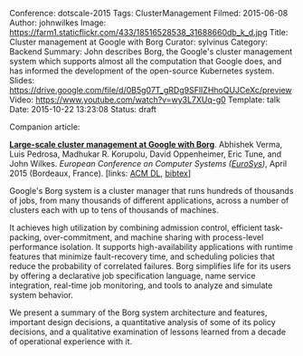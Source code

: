 Conference: dotscale-2015
Tags: ClusterManagement
Filmed: 2015-06-08
Author: johnwilkes
Image: https://farm1.staticflickr.com/433/18516528538_31688660db_k_d.jpg
Title: Cluster management at Google with Borg
Curator: sylvinus
Category: Backend
Summary: John describes Borg, the Google's cluster management system which supports almost all the computation that Google does, and has informed the development of the open-source Kubernetes system.
Slides: https://drive.google.com/file/d/0B5g07T_gRDg9SFlIZHhoQUJCeXc/preview
Video: https://www.youtube.com/watch?v=wy3L7XUq-g0
Template: talk
Date: 2015-10-22 13:23:08
Status: draft


Companion article: <p class="p1"><span class="s1"><a href="http://www.e-wilkes.com/john/papers/2015-EuroSys-Borg.pdf"><b>Large-scale cluster management at Google with Borg</b></a></span><span class="s2">. Abhishek Verma, Luis Pedrosa, Madhukar R. Korupolu, David Oppenheimer, Eric Tune, and John Wilkes. <i>European Conference on Computer Systems (</i><a href="http://eurosys2015.labri.fr/"><span class="s1"><i>EuroSys</i></span></a><i>)</i>, April 2015 (Bordeaux, France). [links: <a href="http://dl.acm.org/authorize?N95407"><span class="s1">ACM DL</span></a>, <a href="http://www.e-wilkes.com/john/papers/2015-EuroSys-Borg.bib"><span class="s1">bibtex</span></a>]</span></p>
<p class="p2"><span class="s2"></span></p>
<p class="p1"><span class="s2">Google's Borg system is a cluster manager that runs hundreds of thousands of jobs, from many thousands of different applications, across a number of clusters each with up to tens of thousands of machines.  </span></p>
<p class="p2"><span class="s2"></span></p>
<p class="p1"><span class="s2">It achieves high utilization by combining admission control, efficient task-packing, over-commitment, and machine sharing with process-level performance isolation. It supports high-availability applications with runtime features that minimize fault-recovery time, and scheduling policies that reduce the probability of correlated failures. Borg simplifies life for its users by offering a declarative job specification language, name service integration, real-time job monitoring, and tools to analyze and simulate system behavior.  </span></p>
<p class="p2"><span class="s2"></span></p>
<p class="p3"><span class="s2">We present a summary of the Borg system architecture and features, important design decisions, a quantitative analysis of some of its policy decisions, and a qualitative examination of lessons learned from a decade of operational experience with it.</span></p>
